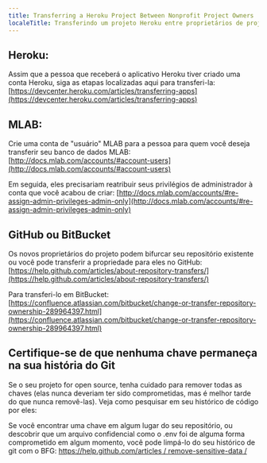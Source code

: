 ```yaml
---
title: Transferring a Heroku Project Between Nonprofit Project Owners
localeTitle: Transferindo um projeto Heroku entre proprietários de projetos sem fins lucrativos
---
```

## Heroku:

Assim que a pessoa que receberá o aplicativo Heroku tiver criado uma conta Heroku, siga as etapas localizadas aqui para transferi-la: [https://devcenter.heroku.com/articles/transferring-apps](https://devcenter.heroku.com/articles/transferring-apps)

## MLAB:

Crie uma conta de "usuário" MLAB para a pessoa para quem você deseja transferir seu banco de dados MLAB: [http://docs.mlab.com/accounts/#account-users](http://docs.mlab.com/accounts/#account-users)

Em seguida, eles precisariam reatribuir seus privilégios de administrador à conta que você acabou de criar: [http://docs.mlab.com/accounts/#re-assign-admin-privileges-admin-only](http://docs.mlab.com/accounts/#re-assign-admin-privileges-admin-only)

## GitHub ou BitBucket

Os novos proprietários do projeto podem bifurcar seu repositório existente ou você pode transferir a propriedade para eles no GitHub: [https://help.github.com/articles/about-repository-transfers/](https://help.github.com/articles/about-repository-transfers/)

Para transferi-lo em BitBucket: [https://confluence.atlassian.com/bitbucket/change-or-transfer-repository-ownership-289964397.html](https://confluence.atlassian.com/bitbucket/change-or-transfer-repository-ownership-289964397.html)

## Certifique-se de que nenhuma chave permaneça na sua história do Git

Se o seu projeto for open source, tenha cuidado para remover todas as chaves (elas nunca deveriam ter sido comprometidas, mas é melhor tarde do que nunca removê-las). Veja como pesquisar em seu histórico de código por eles:

Se você encontrar uma chave em algum lugar do seu repositório, ou descobrir que um arquivo confidencial como o .env foi de alguma forma comprometido em algum momento, você pode limpá-lo do seu histórico de git com o BFG: [https://help.github.com/articles / remove-sensitive-data /](https://help.github.com/articles/remove-sensitive-data/)